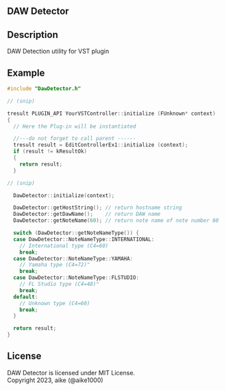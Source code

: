 DAW Detector
---

## Description
DAW Detection utility for VST plugin

## Example

```cpp:YourVSTController.cpp
#include "DawDetector.h"

// (snip)

tresult PLUGIN_API YourVSTController::initialize (FUnknown* context)
{
  // Here the Plug-in will be instantiated

  //---do not forget to call parent ------
  tresult result = EditControllerEx1::initialize (context);
  if (result != kResultOk)
  {
    return result;
  }

// (snip)

  DawDetector::initialize(context);

  DawDetector::getHostString(); // return hostname string
  DawDetector::getDawName();    // return DAW name
  DawDetector::getNoteName(60); // return note name of note number 60

  switch (DawDetector::getNoteNameType()) {
  case DawDetector::NoteNameType::INTERNATIONAL:
    // International type (C4=60)
    break;
  case DawDetector::NoteNameType::YAMAHA:
    // Yamaha type (C4=72)"
    break;
  case DawDetector::NoteNameType::FLSTUDIO:
    // FL Studio type (C4=48)"
    break;
  default:
    // Unknown type (C4=60)
    break;
  }

  return result;
}
```

## License
DAW Detector is licensed under MIT License.  
Copyright 2023, aike (@aike1000)  
